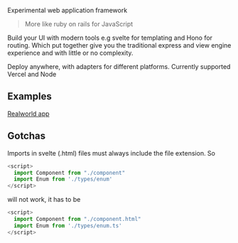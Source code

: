 Experimental web application framework

> More like ruby on rails for JavaScript

Build your UI with modern tools e.g svelte for templating and Hono for routing. Which put together give you the traditional express and view engine experience and with little or no complexity.

Deploy anywhere, with adapters for different platforms. Currently supported Vercel and Node

## Examples

[Realworld app](/playground/realworldapp)

## Gotchas

Imports in svelte (.html) files must always include the file extension. So

```ts
<script>
  import Component from "./component"
  import Enum from './types/enum'
</script>
```

will not work, it has to be

```ts
<script>
  import Component from "./component.html"
  import Enum from './types/enum.ts'
</script>
```